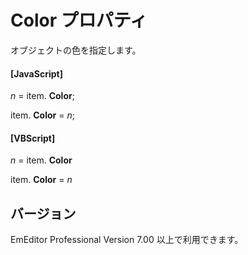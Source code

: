 # Color プロパティ

オブジェクトの色を指定します。

#### \[JavaScript\]

_n_ =
item. **Color**;

item. **Color** = _n_;

#### \[VBScript\]

_n_ =
item. **Color**

item. **Color** = _n_

## バージョン

EmEditor Professional Version 7.00 以上で利用できます。